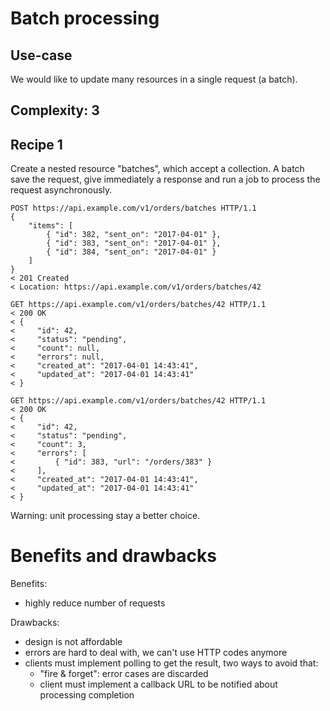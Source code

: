 # Batch processing

## Use-case

We would like to update many resources in a single request (a batch).

## Complexity: 3

## Recipe 1

Create a nested resource "batches", which accept a collection. A batch save the request, give immediately a response and run a job to process the request asynchronously.

```shell
POST https://api.example.com/v1/orders/batches HTTP/1.1
{
    "items": [
        { "id": 382, "sent_on": "2017-04-01" },
        { "id": 383, "sent_on": "2017-04-01" },
        { "id": 384, "sent_on": "2017-04-01" }
    ]
}
< 201 Created
< Location: https://api.example.com/v1/orders/batches/42
```

```shell
GET https://api.example.com/v1/orders/batches/42 HTTP/1.1
< 200 OK
< {
<     "id": 42,
<     "status": "pending",
<     "count": null,
<     "errors": null,
<     "created_at": "2017-04-01 14:43:41",
<     "updated_at": "2017-04-01 14:43:41"
< }
```

```shell
GET https://api.example.com/v1/orders/batches/42 HTTP/1.1
< 200 OK
< {
<     "id": 42,
<     "status": "pending",
<     "count": 3,
<     "errors": [
<         { "id": 383, "url": "/orders/383" }
<     ],
<     "created_at": "2017-04-01 14:43:41",
<     "updated_at": "2017-04-01 14:43:41"
< }
```

Warning: unit processing stay a better choice.

# Benefits and drawbacks

Benefits:
* highly reduce number of requests

Drawbacks:
* design is not affordable
* errors are hard to deal with, we can't use HTTP codes anymore
* clients must implement polling to get the result, two ways to avoid that:
  * "fire & forget": error cases are discarded
  * client must implement a callback URL to be notified about processing completion
